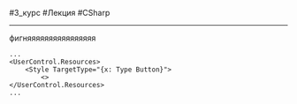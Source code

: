 #3_курс #Лекция #CSharp 

---

фигняяяяяяяяяяяяяяяя

```
...
<UserControl.Resources>
	<Style TargetType="{x: Type Button}">
		<>
</UserControl.Resources>
...
```